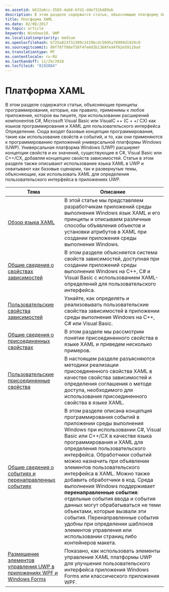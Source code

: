 ```yaml
---
ms.assetid: b632a6cc-3503-4ab8-bfd1-dde731bd89ab
description: В этом разделе содержатся статьи, объясняющие платформу XAML для приложений универсальной платформы Windows (UWP).
title: Платформа XAML
ms.date: 02/08/2017
ms.topic: article
keywords: Windows10, UWP
ms.localizationpriority: medium
ms.openlocfilehash: b725a823f31309c2419bcdc5095a78994d1929c0
ms.sourcegitcommit: 89ff8ff88ef58f4fe6d3b1368fe94f62e59118ad
ms.translationtype: MT
ms.contentlocale: ru-RU
ms.lasthandoff: 11/29/2018
ms.locfileid: "8192884"
---
```

# <a name="xaml-platform"></a>Платформа XAML


В этом разделе содержатся статьи, объясняющие принципы программирования, которые, как правило, применимы к любое приложение, которое вы пишете, при использовании расширений компонентов C#, Microsoft Visual Basic или VisualC ++ (C + +/ CX) как языков программирования и XAML для пользовательского интерфейса Определение. Сюда входят базовые концепции программирования, такие как использование свойств и событий, и то, как они применяются к программированию приложений универсальной платформы Windows (UWP). Универсальная платформа Windows (UWP) расширяет концепции свойств и их значений, существующие в C#, Visual Basic или C++/CX, добавляя концепцию свойств зависимостей. Статьи в этом разделе также описывают использование языка XAML в UWP и охватывают как базовые сценарии, так и развернутые темы, объясняющие, как использовать XAML для определения пользовательского интерфейса в приложениях UWP.

| Тема | Описание |
|-------|-------------|
| [Обзор языка XAML](xaml-overview.md) | В этой статье мы представляем разработчикам приложений среды выполнения Windows язык XAML и его принципы и описываем различные способы объявления объектов и установки атрибутов в XAML при создании приложения среды выполнения Windows. |
| [Общие сведения о свойствах зависимостей](dependency-properties-overview.md) | В этом разделе объясняется система свойств зависимостей, доступная при создании приложений среды выполнения Windows на C++, C# и Visual Basic с использованием XAML-определений для пользовательского интерфейса. |
| [Пользовательские свойства зависимостей](custom-dependency-properties.md) | Узнайте, как определять и реализовывать пользовательские свойства зависимостей в приложении среды выполнения Windows на C++, C# или Visual Basic. |
| [Общие сведения о присоединенных свойствах](attached-properties-overview.md) | В этом разделе мы рассмотрим понятие присоединенного свойства в языке XAML и приведем несколько примеров. |
| [Пользовательские присоединенные свойства](custom-attached-properties.md) | В настоящем разделе разъясняются методики реализации присоединенного свойства XAML в качестве свойства зависимостей и определения соглашения о методе доступа, необходимого для использования присоединенного свойства в языке XAML. |
| [Общие сведения о событиях и перенаправленных событиях](events-and-routed-events-overview.md) | В этом разделе описана концепция программирования событий в приложении среды выполнения Windows при использовании C#, Visual Basic или C++/CX в качестве языка программирования и XAML для определения пользовательского интерфейса. Обработчики событий можно назначить при объявлении элементов пользовательского интерфейса в XAML. Можно также добавить обработчики в код. Среда выполнения Windows поддерживает **перенаправленные события**: отдельные события ввода и события данных могут обрабатываться не теми объектами, которые вызвали эти события. Перенаправленные события удобны при определении шаблонов элементов управления или использовании страниц либо контейнеров макета. |
|[Размещение элементов управления UWP в приложениях WPF и Windows Forms](xaml-host-controls.md)| Показано, как использовать элементы управления XAML платформы UWP для улучшения пользовательского интерфейса приложения Windows Forms или классического приложения WPF.|
